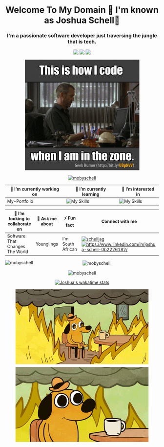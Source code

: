 
<h1 align="center">Welcome To My Domain 🫡 I'm known as Joshua Schell🐚</h1>
<h3 align="center">I'm a passionate software developer just traversing the jungle that is tech.</h3>
<p align="center">
  <img src="https://img.shields.io/badge/Theoretically-Productive-brightgreen?style=for-the-badge" />
  <img src="https://img.shields.io/badge/Working On-Bettering Myself-important?style=for-the-badge" />
  <img src="https://img.shields.io/badge/STATUS-ALWAYS HUNGRY-red?style=for-the-badge" />
</p>
<p align="center">
<img alt="coding how it's done" src="https://github.com/MobySchell/MobySchell/blob/master/github/giphy.gif" />
</p>

<p align="center"> <a href="https://github.com/ryo-ma/github-profile-trophy"><img src="https://github-profile-trophy.vercel.app/?username=mobyschell" alt="mobyschell" /></a> </p>

<div align="center">
  
| 🔭 I’m currently working on   | 🌱 I’m currently learning | 👀 I’m interested in |
| -------- | ------- | ------- |
| My-Portfolio  | ![My Skills](https://skillicons.dev/icons?i=react,git,github,tailwindcss,figma)   | ![My Skills](https://skillicons.dev/icons?i=flutter,mongodb,nodejs) |

| 👯 I’m looking to collaborate on  | 💬 Ask me about | ⚡ Fun fact | Connect with me |
| -------- | ------- | ------- | ------- | 
| Software That Changes The World | Younglings | I'm South African | <a href="https://twitter.com/schelljag" target="blank"><img align="center" src="https://raw.githubusercontent.com/rahuldkjain/github-profile-readme-generator/master/src/images/icons/Social/twitter.svg" alt="schelljag" height="30" width="40" /></a> <a href="https://linkedin.com/in/https://www.linkedin.com/in/joshua-schell-0b2226182/" target="blank"><img align="center" src="https://raw.githubusercontent.com/rahuldkjain/github-profile-readme-generator/master/src/images/icons/Social/linked-in-alt.svg" alt="https://www.linkedin.com/in/joshua-schell-0b2226182/" height="30" width="40" /></a> |

</div>
<div align="center">


<p><img align="left" src="https://github-readme-stats.vercel.app/api/top-langs?username=mobyschell&show_icons=true&locale=en&layout=compact" alt="mobyschell" /></p>

<p>&nbsp;<img align="center" src="https://github-readme-stats.vercel.app/api?username=mobyschell&show_icons=true&locale=en" alt="mobyschell" /></p>

<p><img align="center" src="https://github-readme-streak-stats.herokuapp.com/?user=mobyschell&" alt="mobyschell" /></p>

[![Joshua's wakatime stats](https://github-readme-stats.vercel.app/api/wakatime?username=mobyschell)](https://github.com/mobyschell/github-readme-stats)


<img alt="coding how it's done" src="https://github.com/MobySchell/MobySchell/blob/master/github/this is fine.gif" />

  
</div>
